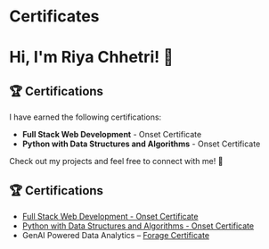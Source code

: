 # Certificates
# Hi, I'm Riya Chhetri! 👋

## 🏆 Certifications  
I have earned the following certifications:  

- **Full Stack Web Development** - Onset Certificate  
- **Python with Data Structures and Algorithms** - Onset Certificate  

Check out my projects and feel free to connect with me! 🚀  
## 🏆 Certifications  
- [Full Stack Web Development - Onset Certificate](https://github.com/RiyaChhetri01/Certificates/blob/main/A4_-_Python_with_Data_Structures_and_Algorithms-Riya_Chhetri.pdf)
- [Python with Data Structures and Algorithms - Onset Certificate](https://github.com/RiyaChhetri01/Certificates/blob/main/full_stack.jpeg)
- GenAI Powered Data Analytics – [Forage Certificate](https://github.com/RiyaChhetri01/Certificates/blob/main/GENAI_DATA_ANALTICS_CERTIFICATE.pdf)
